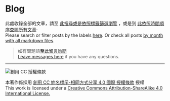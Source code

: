 # Blog

此處收錄全部的文章，請至 [此搜尋或是依照標籤篩選瀏覽](https://github.com/BillWilson/Blog/issues) ，或是到 [此依照時間順序查閱所有文章](posts)‧
<br>
Please search or filter posts by the labels [here](https://github.com/BillWilson/Blog/issues). Or check all posts [by month with all markdown files](posts).

> 如有問題請[至此留言詢問](https://github.com/BillWilson/Blog/issues/2)
> <br>
> [Leave messages here](https://github.com/BillWilson/Blog/issues/2) if you have any questions.

---

![創用 CC 授權條款](https://i.creativecommons.org/l/by-sa/4.0/88x31.png)

本著作係採用 [創用 CC 姓名標示-相同方式分享 4.0 國際 授權條款](http://creativecommons.org/licenses/by-sa/4.0/deed.zh_TW) 授權
<br>
This work is licensed under a [Creative Commons Attribution-ShareAlike 4.0 International License.](http://creativecommons.org/licenses/by-sa/4.0)
